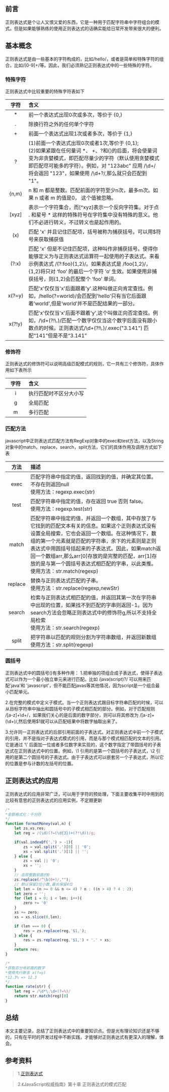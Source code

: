 <style>
table th:first-of-type {
    width: 50px;
}
</style>

## 前言
正则表达式是个让人又恨又爱的东西，它是一种用于匹配字符串中字符组合的模式。但是如果能够熟练的使用正则表达式的话确实能给日常开发带来很大的便利。

## 基本概念
正则表达式是由一些基本的字符构成的，比如/hello/，或者是简单和特殊字符的组合，比如/[0-9]+/等。因此，我们必须熟记正则表达式中的一些特殊的字符。

### 特殊字符
正则表达式中比较重要的特殊字符表如下

|字符|含义|
|:---:|:---|
|*|前一个表达式出现0次或多次，等价于 {0,}|
|.|除换行符之外的任何单个字符|
|+|前面一个表达式出现1次或者多次，等价于 {1,}|
|?|(1)前面一个表达式出现0次或者1次,等价于 {0,1};<br>(2)如果紧跟在任何量词 *、 +、?和{}的后面，将会使量词变为非贪婪模式，即匹配尽量少的字符（默认使用贪婪模式即匹配尽可能多的字符）。例如，对 "123abc" 应用 /\d+/ 将会返回 "123"，如果使用 /\d+?/,那么就只会匹配到 "1"。|
|{n,m}|n 和 m 都是整数。匹配前面的字符至少n次，最多m次。如果 n 或者 m 的值是0， 这个值被忽略。|
|[xyz]|表示一个字符集合，而[^xyz]表示一个反向字符集。对于点 . 和星号 * 这样的特殊符号在字符集中没有特殊的意义。他们不必进行转义，不过转义也是起作用的。|
|(x)|匹配 'x' 并且记住匹配项，括号被称为捕获括号。可以用$符号来获取捕获值|
|(?:x)|匹配 'x' 但是不记住匹配项，这种叫作非捕获括号。使得你能够定义为与正则表达式运算符一起使用的子表达式。来看示例表达式 /(?:foo){1,2}/。如果表达式是 /foo{1,2}/，{1,2}将只对 ‘foo’ 的最后一个字符 ’o‘ 生效。如果使用非捕获括号，则{1,2}会匹配整个 ‘foo’ 单词。|
|x(?=y)|匹配'x'仅仅当'x'后面跟着'y'.这种叫做正向肯定查找。例如，/hello(?=world)/会匹配到'hello'只有当它后面跟着'world',但是‘world’并不是匹配结果的一部分。|
|x(?!y)|匹配'x'仅仅当'x'后面不跟着'y',这个叫做正向否定查找。例如，/\d+(?!\\.)/匹配一个数字仅仅当这个数字后面没有跟小数点的时候。正则表达式/\d+(?!\\.)/.exec("3.141") 匹配“141”但是不是“3.141”|

### 修饰符
正则表达式的修饰符可以说明高级匹配模式的规则，它一共有三个修饰符，具体作用如下表所示

|字符|含义|
|:---:|:---|
|i|执行匹配时不区分大小写|
|g|全局匹配|
|m|多行匹配|

### 匹配方法
javascript中正则表达式匹配方法有RegExp对象中的exec和test方法，以及String对象中的match，replace，search，split方法，它们的具体作用及调用方式如下表

|方法|描述|
|:---:|:---|
|exec|匹配字符串中指定的值，返回找到的值，并确定其位置。不存在则返回null<br> 使用方法：regexp.exec(str)|
|test|匹配字符串中指定的值，存在返回 true 否则 false。<br> 使用方法：regexp.test(str)|
|match|匹配字符串中指定的值，并返回一个数组，其中存放了与它找到的匹配文本有关的信息。如果这个正则表达式没有设置全局搜索，它也会返回一个数组。在这种情况下，数组的第一个元素就是匹配的字符串，余下的元素则是正则表达式中用圆括号括起来的子表达式。因此，如果match返回一个数组arr,那么arr[0]存放的是完整的匹配，arr[1]存放的是与第一个圆括号表达式相匹配的字串，以此类推。<br> 使用方法：str.match(regexp)|
|replace|替换与正则表达式匹配的子串。<br> 使用方法：str.replace(regexp,newStr)|
|search|检索与正则表达式相匹配的值，并返回其第一次在字符串中出现的位置，如果找不到匹配的字串则返回-1。因为search方法会忽略正则表达式中的修饰符g,所以不支持全局检索<br> 使用方法：str.search(regexp)|
|split|把字符串以匹配的规则分割为字符串数组，并返回新数组<br> 使用方法：str.split(regexp)|

### 圆括号
正则表达式中的圆括号()有多种作用：
1.把单独的项组合成子表达式，使得子表达式可以作为一个最小独立单元来进行匹配。比如 /java(script)?/ 可以用来匹配'java'和 'javascript'，但不能匹配javas等其他情况，因为script是一个组合最小匹配单元。

2.在完整的模式中定义子模式。当一个正则表达式跟目标字符串匹配的时候，可以从目标字符串中抽出和圆括号中的子模式相匹配的部分。例如，对于匹配规则 /[a-z]+\d+/，如果我们关心的是后面的数字部分，则可以将其修改为 /[a-z]+(\d+)/,然后使用$1就可以从匹配结果中将数字抽取出来了。

3.允许同一正则表达式的后部引用前面的子表达式。对正则表达式中前一个子模式的引用，并不是指对子表达式模式的引用，而是与那个模式相匹配的文本的引用。它是通过 ‘\’ 后面加一位或者多位数字来实现的，这个数字指定了带圆括号的子表达式在正则表达式中的位置。例如，\1 引用的是第一个圆括号的子表达式，\2 引用的是第二个圆括号的子表达式。由于子表达式可以嵌套另一个子表达式，所以它的位置是参与计数的左括号的位置。

## 正则表达式的应用
正则表达式的应用非常广泛，可以用于字符的预处理，下面主要收集平时中用到的比较有意思的正则表达式的应用实例，不定期更新

```js
/*
*金额格式化：千分符
*/
function formatMoney(val,n) {
    let zs,xs,res;
    let reg = /(\d)(?=(\d{3})+(?!\d))/g;

    if(val.indexOf('.') > -1){
        zs = val.split('.')[0] || '0';
        xs = val.split('.')[1] || '';
    } else {
        zs = val || '0';
        xs = '';
    }
    // 去除整数前面的0
    zs.replace(/^\b(0+)/,"");
    // 默认保留2位小数,最长保留4位
    let len = (n >= 0 && n <= 4) ? n : ((n > 4) ? 4 : 2);
    let zero = '';
    for (let i = 0; i < len; i++){
        zero += '0'
    }
    xs += zero;
    xs = xs.slice(0,len);

    if (len === 0) {
        res = zs.replace(reg,'$1,');
    } else {
        res = zs.replace(reg,'$1,') + '.' + xs;
    }
    return res;
}

/*
*获取百分号前面的数字
*使用先行断言 x(?=y)
*12.3% => 12.3
*/
function rate(str) {
    let reg = /\d*\.\d+(?=%)/
    return str.match(reg)[0]
}
```

## 总结
本文主要记录，总结了正则表达式中的重要知识点。但是光有理论知识还是不够的，只有在平时的开发过程中不断实践，才能够对正则表达式有更深入的理解，体会。

## 参考资料

>1.[正则表达式](https://developer.mozilla.org/zh-CN/docs/Web/JavaScript/Guide/Regular_Expressions#special-non-capturing-parentheses)

>2.《JavaScript权威指南》第十章 正则表达式的模式匹配

